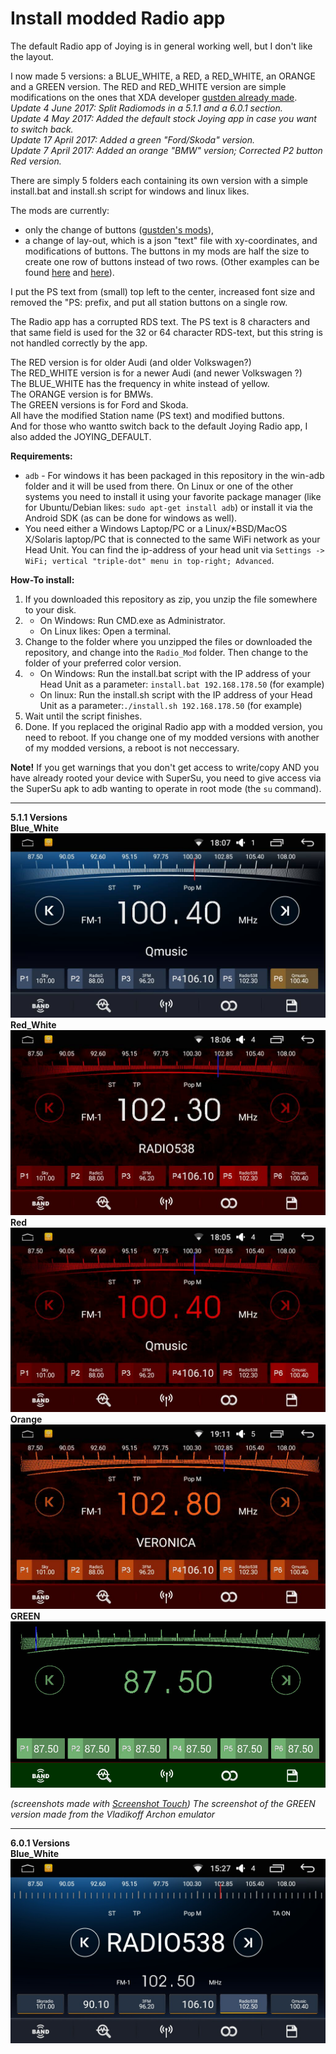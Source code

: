 # Install modded Radio app

The default Radio app of Joying is in general working well, but I don't like the layout.

I now made 5 versions: a BLUE\_WHITE, a RED, a RED\_WHITE, an ORANGE and a GREEN version. The RED and RED\_WHITE version are simple modifications on the ones that XDA developer [gustden already made](https://forum.xda-developers.com/showpost.php?p=70367793&postcount=434).</br>
_Update 4 June 2017: Split Radiomods in a 5.1.1 and a 6.0.1 section._<br>
_Update 4 May 2017: Added the default stock Joying app in case you want to switch back._<br>
_Update 17 April 2017: Added a green "Ford/Skoda" version._<br>
_Update 7 April 2017: Added an orange "BMW" version; Corrected P2 button Red version._

There are simply 5 folders each containing its own version with a simple install.bat and install.sh script for windows and linux likes.

The mods are currently:
  * only the change of buttons ([gustden's mods](https://forum.xda-developers.com/showpost.php?p=70367793&postcount=434)),
  * a change of lay-out, which is a json "text" file with xy-coordinates, and modifications of buttons. The buttons in my mods are half the size to create one row of buttons instead of two rows. (Other examples can be found [here](http://4pda.ru/forum/index.php?showtopic=793304&st=1260#entry59675717) and [here](http://4pda.ru/forum/index.php?showtopic=793304&st=1240#entry59642168)).


I put the PS text from (small) top left to the center, increased font size and removed the "PS: prefix, and put all station buttons on a single row.

The Radio app has a corrupted RDS text. The PS text is 8 characters and that same field is used for the 32 or 64 character RDS-text, but this string is not handled correctly by the app. 

The RED version is for older Audi (and older Volkswagen?)</br>
The RED_WHITE version is for a newer Audi (and newer Volkswagen ?)</br>
The BLUE_WHITE has the frequency in white instead of yellow.</br>
The ORANGE version is for BMWs.<br>
The GREEN versions is for Ford and Skoda.<br>
All have the modified Station name (PS text) and modified buttons.<br>
And for those who wantto switch back to the default Joying Radio app, I also added the JOYING_DEFAULT.


**Requirements:**</br>
  * `adb` - For windows it has been packaged in this repository in the win-adb folder and it will be used from there. On Linux or one of the other systems you need to install it using your favorite package manager (like for Ubuntu/Debian likes: `sudo apt-get install adb`) or install it via the Android SDK (as can be done for windows as well).
  * You need either a Windows Laptop/PC or a Linux/\*BSD/MacOS X/Solaris laptop/PC that is connected to the same WiFi network as your Head Unit. You can find the ip-address of your head unit via `Settings -> WiFi; vertical "triple-dot" menu in top-right; Advanced`. 

**How-To install:**</br>
1. If you downloaded this repository as zip, you unzip the file somewhere to your disk.
2. 
    * On Windows: Run CMD.exe as Administrator. 
    * On Linux likes: Open a terminal.
3. Change to the folder where you unzipped the files or downloaded the repository, and change into the `Radio_Mod` folder. Then change to the folder of your preferred color version.
4. 
    * On Windows: Run the install.bat script with the IP address of your Head Unit as a parameter: `install.bat 192.168.178.50` (for example)
    * On linux: Run the install.sh script with the IP address of your Head Unit as a parameter:`./install.sh 192.168.178.50` (for example)
5. Wait until the script finishes.
6. Done. If you replaced the original Radio app with a modded version, you need to reboot. If you change one of my modded versions with another of my modded versions, a reboot is not neccessary.


**Note!**
If you get warnings that you don't get access to write/copy AND you have already rooted your device with SuperSu, you need to give access via the SuperSu apk to adb wanting to operate in root mode (the `su` command).

-------
**5.1.1 Versions**<br>
**Blue_White**
![BLUE_WHITE](5.1.1/BLUE_WHITE/BLUE_WHITE.jpg "Blue_White version")
**Red_White**
![RED_WHITE](5.1.1/RED_WHITE/RED_WHITE.jpg "Red_White version")
**Red**
![RED](5.1.1/RED/RED.jpg "Red version")
**Orange**
![ORANGE](5.1.1/ORANGE/ORANGE.jpg "Orange version")
**GREEN**
![GREEN](5.1.1/GREEN/GREEN.jpg "Green version")

*(screenshots made with [Screenshot Touch](https://play.google.com/store/apps/details?id=com.mdiwebma.screenshot))*
*The screenshot of the GREEN version made from the Vladikoff Archon emulator*

-------
**6.0.1 Versions**<br>
**Blue_White**
![BLUE_WHITE](6.0.1/BLUE_WHITE/BLUE_WHITE.jpg "Blue_White version")